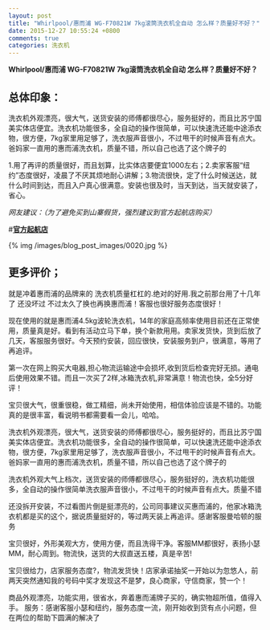 ```yaml
---
layout: post
title: "Whirlpool/惠而浦 WG-F70821W 7kg滚筒洗衣机全自动 怎么样？质量好不好？"
date: 2015-12-27 10:55:24 +0800
comments: true
categories: 洗衣机
---
```


**Whirlpool/惠而浦 WG-F70821W 7kg滚筒洗衣机全自动 怎么样？质量好不好？**

## 总体印象：

洗衣机外观漂亮，很大气，送货安装的师傅都很尽心，服务挺好的，而且比苏宁国美实体店便宜。洗衣机功能很多，全自动的操作很简单，可以快速洗还能中途添衣物，很方便，7kg家里用足够了，洗衣服声音很小，不过甩干的时候声音有点大。爸妈家一直用的惠而浦洗衣机，质量不错，所以自己也选了这个牌子的

1.用了再评的质量很好，而且划算，比实体店要便宜1000左右；2.卖家客服“纽约”态度很好，凌晨了不厌其烦地耐心讲解；3.物流很快，定了什么时候送达，就什么时间到达，而且入户真心很满意。安装也很及时，当天到达，当天就安装了，省心。

*网友建议：（为了避免买到山寨假货，强烈建议到官方起航店购买）*

#[**官方起航店**](http://redirect.simba.taobao.com/rd?w=unionnojs&f=http%3A%2F%2Fai.taobao.com%2Fauction%2Fedetail.htm%3Fe%3DgLuipIQ4P%252F26k0Or%252B%252BH4tAHddaadcqK9cd3R8ZkWJ%252FiLltG5xFicOdXrTUTgh9sMDPIwxrc30rgx5xFFx04TddwPqZtsoXfgqLKJiCwc7I6msqdEeVczj3nayBoLCgTw%252FsJFfiFVYBawLOW5JSwaBA%253D%253D%26ptype%3D100010%26from%3Dbasic&k=5ccfdb950740ca16&c=un&b=alimm_0&p=mm_109581374_12296429_46532450)

<!--More-->

{% img /images/blog_post_images/0020.jpg %}

## 更多评价；

就是冲着惠而浦的品牌来的 洗衣机质量杠杠的.绝对的好用.我之前那台用了十几年了 还没坏过 不过太久了换也再换惠而浦！客服也很好服务态度很好！

现在使用的就是惠而浦4.5kg波轮洗衣机，14年的家庭高频率使用目前还在正常使用，质量真是好。看到有活动立马下单，换个新款用用。卖家发货快，货到后放了几天，客服服务很好。今天预约安装，回应很快，安装服务到户，很满意，等用了再追评。

第一次在网上购买大电器,担心物流运输途中会损坏,收到货后检查完好无损。通电后使用效果不错。而且一次买了2样,冰箱洗衣机,非常满意！物流也快，全5分好评！

宝贝很大气，很重很稳，做工精细，尚未开始使用，相信体验应该是不错的。功能真的是很丰富，看说明书都需要看一会儿，哈哈。

洗衣机外观漂亮，很大气，送货安装的师傅都很尽心，服务挺好的，而且比苏宁国美实体店便宜。洗衣机功能很多，全自动的操作很简单，可以快速洗还能中途添衣物，很方便，7kg家里用足够了，洗衣服声音很小，不过甩干的时候声音有点大。爸妈家一直用的惠而浦洗衣机，质量不错，所以自己也选了这个牌子的

洗衣机外观大气上档次，送货安装的师傅都很尽心，服务挺好的，洗衣机功能很多，全自动的操作很简单洗衣服声音很小，不过甩干的时候声音有点大。质量不错

还没拆开安装，不过看图片倒是挺漂亮的，公司同事建议买惠而浦的，他家冰箱洗衣机都是买的这个，据说质量挺好的，等过两天装上再追评。感谢客服曼哈顿的服务

宝贝很好，外形美观大方，使用方便，而且洗得干净。客服MM都很好，表扬小瑟MM，耐心周到。物流快，送货的大叔直送五楼，真是辛苦!

宝贝很给力，店家服务态度?，物流发货快！店家承诺抽奖一开始以为忽悠人，前两天突然通知我的号码中奖才发现这不是梦，良心商家，守信商家，赞一个！

商品外观漂亮，功能实用，很省水，奔着惠而浦牌子买的，确实物超所值，值得入手。
服务：感谢客服小瑟和纽约，服务态度一流，刚开始收到货有点小问题，但在两位的帮助下圆满的解决了